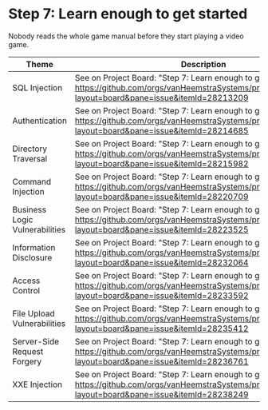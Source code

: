 # Step 7: Learn enough to get started

Nobody reads the whole game manual before they start playing a video game.

| Theme | Description |
| --- | --- |
| SQL Injection | See on Project Board: "Step 7: Learn enough to get started" at https://github.com/orgs/vanHeemstraSystems/projects/18/views/1?layout=board&pane=issue&itemId=28213209 |
| Authentication| See on Project Board: "Step 7: Learn enough to get started" at https://github.com/orgs/vanHeemstraSystems/projects/19/views/1?layout=board&pane=issue&itemId=28214685 |
| Directory Traversal | See on Project Board: "Step 7: Learn enough to get started" at https://github.com/orgs/vanHeemstraSystems/projects/20/views/1?layout=board&pane=issue&itemId=28215982 |
| Command Injection | See on Project Board: "Step 7: Learn enough to get started" at https://github.com/orgs/vanHeemstraSystems/projects/21/views/1?layout=board&pane=issue&itemId=28220709 |
| Business Logic Vulnerabilities | See on Project Board: "Step 7: Learn enough to get started" at https://github.com/orgs/vanHeemstraSystems/projects/22/views/1?layout=board&pane=issue&itemId=28223525 |
| Information Disclosure | See on Project Board: "Step 7: Learn enough to get started" at https://github.com/orgs/vanHeemstraSystems/projects/23/views/1?layout=board&pane=issue&itemId=28232064 |
| Access Control | See on Project Board: "Step 7: Learn enough to get started" at https://github.com/orgs/vanHeemstraSystems/projects/24/views/1?layout=board&pane=issue&itemId=28233592 |
| File Upload Vulnerabilities | See on Project Board: "Step 7: Learn enough to get started" at https://github.com/orgs/vanHeemstraSystems/projects/25/views/1?layout=board&pane=issue&itemId=28235412 |
| Server-Side Request Forgery | See on Project Board: "Step 7: Learn enough to get started" at https://github.com/orgs/vanHeemstraSystems/projects/26/views/1?layout=board&pane=issue&itemId=28236761 |
| XXE Injection | See on Project Board: "Step 7: Learn enough to get started" at https://github.com/orgs/vanHeemstraSystems/projects/27/views/1?layout=board&pane=issue&itemId=28238249 |
